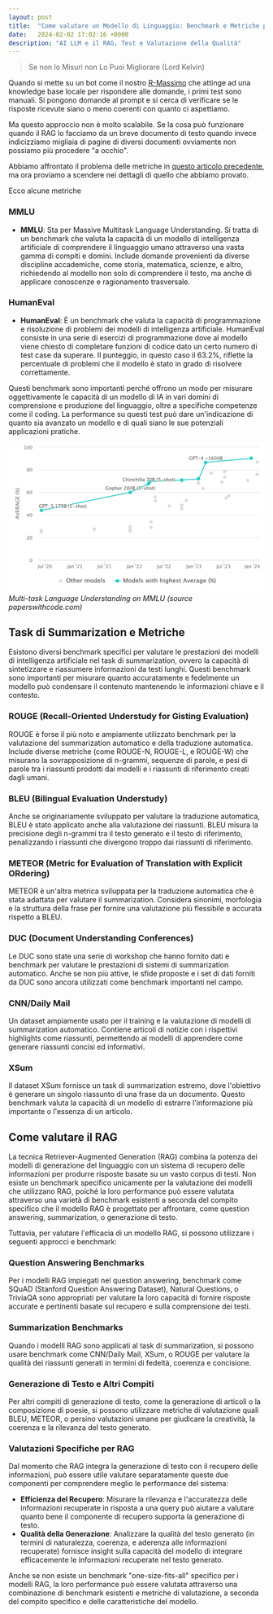 ```yaml
---
layout: post
title:  "Come valutare un Modello di Linguaggio: Benchmark e Metriche più comuni"
date:   2024-02-02 17:02:16 +0000
description: "AI LLM e il RAG, Test e Valutazione della Qualità"
---
```


> Se non lo Misuri non Lo Puoi Migliorare (Lord Kelvin)

Quando si mette su un bot come il nostro [R-Massimo](/2024/01/13/Esperimenti-di-RAG-Diario-parte-2.html) che attinge ad una knowledge base locale per rispondere alle domande, i primi test sono manuali. Si pongono domande al prompt e si cerca di verificare se le risposte ricevute siano o meno coerenti con quanto ci aspettiamo.

Ma questo approccio non è molto scalabile. Se la cosa può funzionare quando il RAG lo facciamo da un breve documento di testo quando invece indicizziamo migliaia di pagine di diversi documenti ovviamente non possiamo più procedere "a occhio".

Abbiamo affrontato il problema delle metriche in [questo articolo precedente](/2024/01/12/come-misurare-la-qualita-del-rag.html), ma ora proviamo a scendere nei dettagli di quello che abbiamo provato.

Ecco alcune metriche

### MMLU
- **MMLU**: Sta per Massive Multitask Language Understanding. Si tratta di un benchmark che valuta la capacità di un modello di intelligenza artificiale di comprendere il linguaggio umano attraverso una vasta gamma di compiti e domini. Include domande provenienti da diverse discipline accademiche, come storia, matematica, scienze, e altro, richiedendo al modello non solo di comprendere il testo, ma anche di applicare conoscenze e ragionamento trasversale. 


### HumanEval
- **HumanEval**: È un benchmark che valuta la capacità di programmazione e risoluzione di problemi dei modelli di intelligenza artificiale. HumanEval consiste in una serie di esercizi di programmazione dove al modello viene chiesto di completare funzioni di codice dato un certo numero di test case da superare. Il punteggio, in questo caso il 63.2%, riflette la percentuale di problemi che il modello è stato in grado di risolvere correttamente.

Questi benchmark sono importanti perché offrono un modo per misurare oggettivamente le capacità di un modello di IA in vari domini di comprensione e produzione del linguaggio, oltre a specifiche competenze come il coding. La performance su questi test può dare un'indicazione di quanto sia avanzato un modello e di quali siano le sue potenziali applicazioni pratiche.


![chart](/images/mmlu.png)
*Multi-task Language Understanding on MMLU (source paperswithcode.com)*

## Task di Summarization e Metriche

Esistono diversi benchmark specifici per valutare le prestazioni dei modelli di intelligenza artificiale nel task di summarization, ovvero la capacità di sintetizzare e riassumere informazioni da testi lunghi. Questi benchmark sono importanti per misurare quanto accuratamente e fedelmente un modello può condensare il contenuto mantenendo le informazioni chiave e il contesto.

### ROUGE (Recall-Oriented Understudy for Gisting Evaluation)
ROUGE è forse il più noto e ampiamente utilizzato benchmark per la valutazione del summarization automatico e della traduzione automatica. Include diverse metriche (come ROUGE-N, ROUGE-L, e ROUGE-W) che misurano la sovrapposizione di n-grammi, sequenze di parole, e pesi di parole tra i riassunti prodotti dai modelli e i riassunti di riferimento creati dagli umani.

### BLEU (Bilingual Evaluation Understudy)
Anche se originariamente sviluppato per valutare la traduzione automatica, BLEU è stato applicato anche alla valutazione dei riassunti. BLEU misura la precisione degli n-grammi tra il testo generato e il testo di riferimento, penalizzando i riassunti che divergono troppo dai riassunti di riferimento.

### METEOR (Metric for Evaluation of Translation with Explicit ORdering)
METEOR è un'altra metrica sviluppata per la traduzione automatica che è stata adattata per valutare il summarization. Considera sinonimi, morfologia e la struttura della frase per fornire una valutazione più flessibile e accurata rispetto a BLEU.

### DUC (Document Understanding Conferences)
Le DUC sono state una serie di workshop che hanno fornito dati e benchmark per valutare le prestazioni di sistemi di summarization automatico. Anche se non più attive, le sfide proposte e i set di dati forniti da DUC sono ancora utilizzati come benchmark importanti nel campo.

### CNN/Daily Mail
Un dataset ampiamente usato per il training e la valutazione di modelli di summarization automatico. Contiene articoli di notizie con i rispettivi highlights come riassunti, permettendo ai modelli di apprendere come generare riassunti concisi ed informativi.

### XSum
Il dataset XSum fornisce un task di summarization estremo, dove l'obiettivo è generare un singolo riassunto di una frase da un documento. Questo benchmark valuta la capacità di un modello di estrarre l'informazione più importante o l'essenza di un articolo.

## Come valutare il RAG

La tecnica Retriever-Augmented Generation (RAG) combina la potenza dei modelli di generazione del linguaggio con un sistema di recupero delle informazioni per produrre risposte basate su un vasto corpus di testi. Non esiste un benchmark specifico unicamente per la valutazione dei modelli che utilizzano RAG, poiché la loro performance può essere valutata attraverso una varietà di benchmark esistenti a seconda del compito specifico che il modello RAG è progettato per affrontare, come question answering, summarization, o generazione di testo.

Tuttavia, per valutare l'efficacia di un modello RAG, si possono utilizzare i seguenti approcci e benchmark:

### Question Answering Benchmarks
Per i modelli RAG impiegati nel question answering, benchmark come SQuAD (Stanford Question Answering Dataset), Natural Questions, o TriviaQA sono appropriati per valutare la loro capacità di fornire risposte accurate e pertinenti basate sul recupero e sulla comprensione dei testi.

### Summarization Benchmarks
Quando i modelli RAG sono applicati al task di summarization, si possono usare benchmark come CNN/Daily Mail, XSum, o ROUGE per valutare la qualità dei riassunti generati in termini di fedeltà, coerenza e concisione.

### Generazione di Testo e Altri Compiti
Per altri compiti di generazione di testo, come la generazione di articoli o la composizione di poesie, si possono utilizzare metriche di valutazione quali BLEU, METEOR, o persino valutazioni umane per giudicare la creatività, la coerenza e la rilevanza del testo generato.

### Valutazioni Specifiche per RAG
Dal momento che RAG integra la generazione di testo con il recupero delle informazioni, può essere utile valutare separatamente queste due componenti per comprendere meglio le performance del sistema:
- **Efficienza del Recupero**: Misurare la rilevanza e l'accuratezza delle informazioni recuperate in risposta a una query può aiutare a valutare quanto bene il componente di recupero supporta la generazione di testo.
- **Qualità della Generazione**: Analizzare la qualità del testo generato (in termini di naturalezza, coerenza, e aderenza alle informazioni recuperate) fornisce insight sulla capacità del modello di integrare efficacemente le informazioni recuperate nel testo generato.

Anche se non esiste un benchmark "one-size-fits-all" specifico per i modelli RAG, la loro performance può essere valutata attraverso una combinazione di benchmark esistenti e metriche di valutazione, a seconda del compito specifico e delle caratteristiche del modello.




